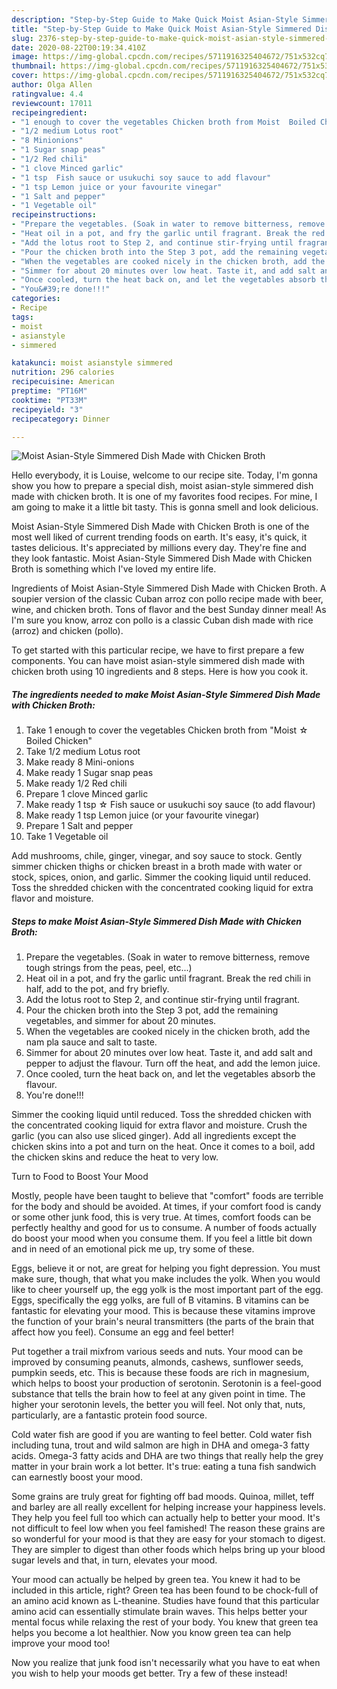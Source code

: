 ```yaml
---
description: "Step-by-Step Guide to Make Quick Moist Asian-Style Simmered Dish Made with Chicken Broth"
title: "Step-by-Step Guide to Make Quick Moist Asian-Style Simmered Dish Made with Chicken Broth"
slug: 2376-step-by-step-guide-to-make-quick-moist-asian-style-simmered-dish-made-with-chicken-broth
date: 2020-08-22T00:19:34.410Z
image: https://img-global.cpcdn.com/recipes/5711916325404672/751x532cq70/moist-asian-style-simmered-dish-made-with-chicken-broth-recipe-main-photo.jpg
thumbnail: https://img-global.cpcdn.com/recipes/5711916325404672/751x532cq70/moist-asian-style-simmered-dish-made-with-chicken-broth-recipe-main-photo.jpg
cover: https://img-global.cpcdn.com/recipes/5711916325404672/751x532cq70/moist-asian-style-simmered-dish-made-with-chicken-broth-recipe-main-photo.jpg
author: Olga Allen
ratingvalue: 4.4
reviewcount: 17011
recipeingredient:
- "1 enough to cover the vegetables Chicken broth from Moist  Boiled Chicken"
- "1/2 medium Lotus root"
- "8 Minionions"
- "1 Sugar snap peas"
- "1/2 Red chili"
- "1 clove Minced garlic"
- "1 tsp  Fish sauce or usukuchi soy sauce to add flavour"
- "1 tsp Lemon juice or your favourite vinegar"
- "1 Salt and pepper"
- "1 Vegetable oil"
recipeinstructions:
- "Prepare the vegetables. (Soak in water to remove bitterness, remove tough strings from the peas, peel, etc...)"
- "Heat oil in a pot, and fry the garlic until fragrant. Break the red chili in half, add to the pot, and fry briefly."
- "Add the lotus root to Step 2, and continue stir-frying until fragrant."
- "Pour the chicken broth into the Step 3 pot, add the remaining vegetables, and simmer for about 20 minutes."
- "When the vegetables are cooked nicely in the chicken broth, add the nam pla sauce and salt to taste."
- "Simmer for about 20 minutes over low heat. Taste it, and add salt and pepper to adjust the flavour. Turn off the heat, and add the lemon juice."
- "Once cooled, turn the heat back on, and let the vegetables absorb the flavour."
- "You&#39;re done!!!"
categories:
- Recipe
tags:
- moist
- asianstyle
- simmered

katakunci: moist asianstyle simmered 
nutrition: 296 calories
recipecuisine: American
preptime: "PT16M"
cooktime: "PT33M"
recipeyield: "3"
recipecategory: Dinner

---
```



![Moist Asian-Style Simmered Dish Made with Chicken Broth](https://img-global.cpcdn.com/recipes/5711916325404672/751x532cq70/moist-asian-style-simmered-dish-made-with-chicken-broth-recipe-main-photo.jpg)

Hello everybody, it is Louise, welcome to our recipe site. Today, I'm gonna show you how to prepare a special dish, moist asian-style simmered dish made with chicken broth. It is one of my favorites food recipes. For mine, I am going to make it a little bit tasty. This is gonna smell and look delicious.

Moist Asian-Style Simmered Dish Made with Chicken Broth is one of the most well liked of current trending foods on earth. It's easy, it's quick, it tastes delicious. It's appreciated by millions every day. They're fine and they look fantastic. Moist Asian-Style Simmered Dish Made with Chicken Broth is something which I've loved my entire life.

Ingredients of Moist Asian-Style Simmered Dish Made with Chicken Broth. A soupier version of the classic Cuban arroz con pollo recipe made with beer, wine, and chicken broth. Tons of flavor and the best Sunday dinner meal! As I&#39;m sure you know, arroz con pollo is a classic Cuban dish made with rice (arroz) and chicken (pollo).


To get started with this particular recipe, we have to first prepare a few components. You can have moist asian-style simmered dish made with chicken broth using 10 ingredients and 8 steps. Here is how you cook it.

<!--inarticleads1-->

##### The ingredients needed to make Moist Asian-Style Simmered Dish Made with Chicken Broth:

1. Take 1 enough to cover the vegetables Chicken broth from &#34;Moist ☆ Boiled Chicken&#34;
1. Take 1/2 medium Lotus root
1. Make ready 8 Mini-onions
1. Make ready 1 Sugar snap peas
1. Make ready 1/2 Red chili
1. Prepare 1 clove Minced garlic
1. Make ready 1 tsp ☆ Fish sauce or usukuchi soy sauce (to add flavour)
1. Make ready 1 tsp Lemon juice (or your favourite vinegar)
1. Prepare 1 Salt and pepper
1. Take 1 Vegetable oil


Add mushrooms, chile, ginger, vinegar, and soy sauce to stock. Gently simmer chicken thighs or chicken breast in a broth made with water or stock, spices, onion, and garlic. Simmer the cooking liquid until reduced. Toss the shredded chicken with the concentrated cooking liquid for extra flavor and moisture. 

<!--inarticleads2-->

##### Steps to make Moist Asian-Style Simmered Dish Made with Chicken Broth:

1. Prepare the vegetables. (Soak in water to remove bitterness, remove tough strings from the peas, peel, etc...)
1. Heat oil in a pot, and fry the garlic until fragrant. Break the red chili in half, add to the pot, and fry briefly.
1. Add the lotus root to Step 2, and continue stir-frying until fragrant.
1. Pour the chicken broth into the Step 3 pot, add the remaining vegetables, and simmer for about 20 minutes.
1. When the vegetables are cooked nicely in the chicken broth, add the nam pla sauce and salt to taste.
1. Simmer for about 20 minutes over low heat. Taste it, and add salt and pepper to adjust the flavour. Turn off the heat, and add the lemon juice.
1. Once cooled, turn the heat back on, and let the vegetables absorb the flavour.
1. You&#39;re done!!!


Simmer the cooking liquid until reduced. Toss the shredded chicken with the concentrated cooking liquid for extra flavor and moisture. Crush the garlic (you can also use sliced ginger). Add all ingredients except the chicken skins into a pot and turn on the heat. Once it comes to a boil, add the chicken skins and reduce the heat to very low. 

Turn to Food to Boost Your Mood


Mostly, people have been taught to believe that "comfort" foods are terrible for the body and should be avoided. At times, if your comfort food is candy or some other junk food, this is very true. At times, comfort foods can be perfectly healthy and good for us to consume. A number of foods actually do boost your mood when you consume them. If you feel a little bit down and in need of an emotional pick me up, try some of these.

Eggs, believe it or not, are great for helping you fight depression. You must make sure, though, that what you make includes the yolk. When you would like to cheer yourself up, the egg yolk is the most important part of the egg. Eggs, specifically the egg yolks, are full of B vitamins. B vitamins can be fantastic for elevating your mood. This is because these vitamins improve the function of your brain's neural transmitters (the parts of the brain that affect how you feel). Consume an egg and feel better!

Put together a trail mixfrom various seeds and nuts. Your mood can be improved by consuming peanuts, almonds, cashews, sunflower seeds, pumpkin seeds, etc. This is because these foods are rich in magnesium, which helps to boost your production of serotonin. Serotonin is a feel-good substance that tells the brain how to feel at any given point in time. The higher your serotonin levels, the better you will feel. Not only that, nuts, particularly, are a fantastic protein food source.

Cold water fish are good if you are wanting to feel better. Cold water fish including tuna, trout and wild salmon are high in DHA and omega-3 fatty acids. Omega-3 fatty acids and DHA are two things that really help the grey matter in your brain work a lot better. It's true: eating a tuna fish sandwich can earnestly boost your mood. 

Some grains are truly great for fighting off bad moods. Quinoa, millet, teff and barley are all really excellent for helping increase your happiness levels. They help you feel full too which can actually help to better your mood. It's not difficult to feel low when you feel famished! The reason these grains are so wonderful for your mood is that they are easy for your stomach to digest. They are simpler to digest than other foods which helps bring up your blood sugar levels and that, in turn, elevates your mood.

Your mood can actually be helped by green tea. You knew it had to be included in this article, right? Green tea has been found to be chock-full of an amino acid known as L-theanine. Studies have found that this particular amino acid can essentially stimulate brain waves. This helps better your mental focus while relaxing the rest of your body. You knew that green tea helps you become a lot healthier. Now you know green tea can help improve your mood too!

Now you realize that junk food isn't necessarily what you have to eat when you wish to help your moods get better. Try a few of these instead!

